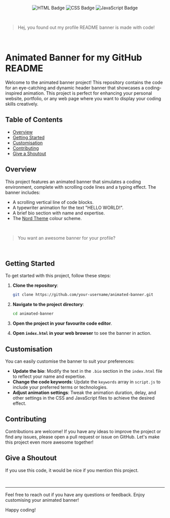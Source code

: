 <div align="center">
   
![HTML Badge](https://img.shields.io/badge/-HTML-3B4252?style=flat&logo=html5&logoColor=D08770)
![CSS Badge](https://img.shields.io/badge/-CSS-3B4252?style=flat&logo=css3&logoColor=81A1C1)
![JavaScript Badge](https://img.shields.io/badge/-JavaScript-3B4252?style=flat&logo=javascript&logoColor=EBCB8B)

</div

<br>
<br>

> Hej, you found out my profile README banner is made with code!

<br>

# Animated Banner for my GitHub README
Welcome to the animated banner project! This repository contains the code for an eye-catching and dynamic header banner that showcases a coding-inspired animation. This project is perfect for enhancing your personal website, portfolio, or any web page where you want to display your coding skills creatively.

## Table of Contents
- [Overview](#overview)
- [Getting Started](#getting-started)
- [Customisation](#customisation)
- [Contributing](#contributing)
- [Give a Shoutout](#give-a-shoutout)

## Overview
This project features an animated banner that simulates a coding environment, complete with scrolling code lines and a typing effect. The banner includes:
- A scrolling vertical line of code blocks.
- A typewriter animation for the text "HELLO WORLD!".
- A brief bio section with name and expertise.
- The [Nord Theme](https://www.nordtheme.com) colour scheme.

<br>

> You want an awesome banner for your profile?

<br>

## Getting Started
To get started with this project, follow these steps:

1. **Clone the repository**:
   ```bash
   git clone https://github.com/your-username/animated-banner.git
   ```
2. **Navigate to the project directory**:
   ```bash
   cd animated-banner
   ```
3. **Open the project in your favourite code editor**.

4. **Open `index.html` in your web browser** to see the banner in action.

## Customisation
You can easily customise the banner to suit your preferences:

- **Update the bio**: Modify the text in the `.bio` section in the `index.html` file to reflect your name and expertise.
- **Change the code keywords**: Update the `keywords` array in `script.js` to include your preferred terms or technologies.
- **Adjust animation settings**: Tweak the animation duration, delay, and other settings in the CSS and JavaScript files to achieve the desired effect.

## Contributing
Contributions are welcome! If you have any ideas to improve the project or find any issues, please open a pull request or issue on GitHub. Let's make this project even more awesome together!

## Give a Shoutout
If you use this code, it would be nice if you mention this project.

<br>

---

Feel free to reach out if you have any questions or feedback. Enjoy customising your animated banner!

Happy coding!
